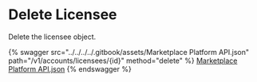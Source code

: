 # Delete Licensee

Delete the licensee object.

{% swagger src="../../../../.gitbook/assets/Marketplace Platform API.json" path="/v1/accounts/licensees/{id}" method="delete" %}
[Marketplace Platform API.json](<../../../../.gitbook/assets/Marketplace Platform API.json>)
{% endswagger %}
